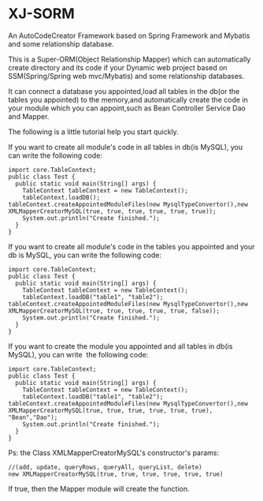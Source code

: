 # XJ-SORM

An AutoCodeCreator Framework based on Spring Framework and Mybatis and some relationship database.

This is a Super-ORM(Object Relationship Mapper) which can automatically create directory and its code if your Dynamic web project based on SSM(Spring/Spring web mvc/Mybatis) and some relationship databases.

It can connect a database you appointed,load all tables in the db(or the tables you appointed) to the memory,and automatically  create the code in your module which you can appoint,such as Bean Controller Service Dao and Mapper.

The following is a little tutorial help you start quickly.
    
If you want to create all module's code in all tables in db(is MySQL), you can write the following code:

    import core.TableContext;
    public class Test {
      public static void main(String[] args) {
        TableContext tableContext = new TableContext();
        tableContext.loadDB();
	tableContext.createAppointedModuleFiles(new MysqlTypeConvertor(),new XMLMapperCreatorMySQL(true, true, true, true, true, true));
        System.out.println("Create finished.");
      }
    }
   
   
If you want to create all module's code in the tables you appointed and your db is MySQL, you can write the following code:

    import core.TableContext;
    public class Test {
      public static void main(String[] args) {
        TableContext tableContext = new TableContext();
        tableContext.loadDB("table1", "table2");
	tableContext.createAppointedModuleFiles(new MysqlTypeConvertor(),new XMLMapperCreatorMySQL(true, true, true, true, true, false));
        System.out.println("Create finished.");
      }
    }

If you want to create the module you appointed and all tables in db(is MySQL), you can write  the following code:

    import core.TableContext;
    public class Test {
      public static void main(String[] args) {
        TableContext tableContext = new TableContext();
        tableContext.loadDB("table1", "table2");
	tableContext.createAppointedModuleFiles(new MysqlTypeConvertor(),new XMLMapperCreatorMySQL(true, true, true, true, true, true), "Bean","Dao");
        System.out.println("Create finished.");
      }
    }
 
Ps: the Class XMLMapperCreatorMySQL's constructor's params:

    //(add, update, queryRows, queryAll, queryList, delete)
    new XMLMapperCreatorMySQL(true, true, true, true, true, true)
    
If true, then the Mapper module will create the function.
